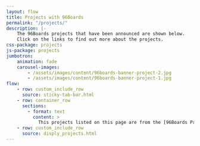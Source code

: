 ```yaml
---
layout: flow
title: Projects with 96Boards
permalink: "/projects/"
description: |-
    The 96Boards projects that have been announced are shown below.
    Click on the links to find out more about the projects.
css-package: projects
js-package: projects
jumbotron:
    animation: fade
    carousel-images:
        - /assets/images/content/96boards-banner-project-2.jpg
        - /assets/images/content/96boards-banner-project-1.jpg
flow:
    - row: custom_include_row
      source: sticky-tab-bar.html
    - row: container_row
      sections:
        - format: text
          content: >
            This projects listed on this page are from the [96Boards Projects Github](https://github.com/96boards-projects) where you can submit a project to be listed on here by creating a pull request. Project submissions are always welcome. For instructions on how to submit your 96Boards projects and/or contribute to already existing projects, please [click here](/projects/submit/).
    - row: custom_include_row
      source: disply_projects.html
---
```

